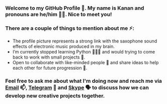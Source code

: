 ### Welcome to my GitHub Profile 🙂. My name is Kanan and pronouns are he/him 👨🏻. Nice to meet you!
### There are a couple of things to mention about me ⚡:

- The profile picture represents a strong link with the saxophone sound effects of electronic music produced in my brain.
- I’m currently stopped learning Python 👨🏻‍💻 and would trying to come back to work with small projects 🔭.
- Open to collaborate with like-minded people 👯 and share ideas to help each other for future progression 🌱.

### Feel free to ask me about what I'm doing now and reach me via [Email](mailto:kanansnote@gmail.com) 📫, [Telegram](https://t.me/kanansnote) 💬 and [Skype](https://join.skype.com/invite/F3ix8zp5tSBy) 🗣️ to discuss how we can develop new creative projects together.
